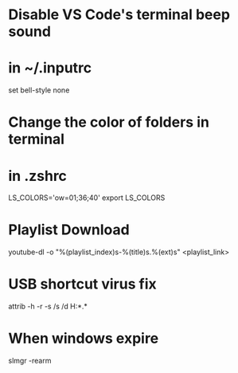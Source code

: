 # Disable VS Code's terminal beep sound
# in ~/.inputrc
set bell-style none

# Change the color of folders in terminal
# in .zshrc
LS_COLORS='ow=01;36;40'
export LS_COLORS

# Playlist Download
youtube-dl -o "%(playlist_index)s-%(title)s.%(ext)s" <playlist_link>

# USB shortcut virus fix
attrib -h -r -s /s /d H:\*.*

# When windows expire
slmgr -rearm

